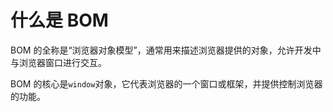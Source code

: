 # 什么是 BOM

BOM 的全称是“浏览器对象模型”，通常用来描述浏览器提供的对象，允许开发中与浏览器窗口进行交互。

BOM 的核心是`window`对象，它代表浏览器的一个窗口或框架，并提供控制浏览器的功能。
